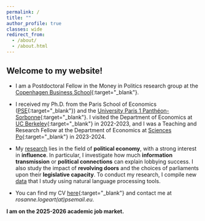 ```yaml
---
permalink: /
title: ""
author_profile: true
classes: wide
redirect_from: 
  - /about/
  - /about.html
---
```


Welcome to my website!
------
  
* I am a Postdoctoral Fellow in the Money in Politics research group at the [Copenhagen Business School](https://www.cbs.dk/en){:target="_blank"}.

* I received my Ph.D. from the Paris School of Economics ([PSE](https://www.parisschoolofeconomics.eu/en/){:target="_blank"}) and the [University Paris 1 Panthéon-Sorbonne](https://www.pantheonsorbonne.fr){:target="_blank"}. I visited the Department of Economics at [UC Berkeley](https://www.econ.berkeley.edu){:target="_blank"} in 2022-2023, and I was a Teaching and Research Fellow at the Department of Economics at [Sciences Po](https://www.sciencespo.fr/department-economics/){:target="_blank"} in 2023-2024.

* My [research](/research/) lies in the field of **political economy**, with a strong interest in **influence**. In particular, I investigate how much **information transmission** or **political connections** can explain lobbying success. I also study the impact of **revolving doors** and the choices of parliaments upon their **legislative capacity**. To conduct my research, I compile new [data](/databases/) that I study using natural language processing tools.

* You can find my CV [here](https://drive.google.com/file/d/1kwgoyTCs-K1QaPVD9JN_2dbvUhTeVCeQ/view?usp=share_link){:target="_blank"} and contact me at *rosanne.logeart(at)psemail.eu*.

**I am on the 2025-2026 academic job market.**
